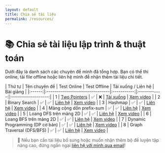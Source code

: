 ```yaml
---
layout: default
title: Chia sẻ tài liệu
permalink: /resources/
---
```


# 📚 Chia sẻ tài liệu lập trình & thuật toán

Dưới đây là danh sách các chuyên đề mình đã tổng hợp. Bạn có thể thi online, tải file offline hoặc liên hệ mình để nhận thêm tài liệu chi tiết.

| Thứ tự | Tên chuyên đề                  | Test Online | Test Offline | Tải xuống / Liên hệ | Bài giảng |
|:------:|:--------------------------------|:-----------:|:------------:|:-------------------:|
| 1      | [Two Pointers](https://habelle.github.io/2025-04-26-two-pointers-ki-thuat-hai-con-tro/)                    | ✅ | ❌ | [Tải xuống](https://habelle.github.io/resources/2005-27-04-chuyen-de-hai-con-tro-two-pointers-full.pdf) | [Xem video](#) |
| 2      | Binary Search                   | ✅ | ✅ | [Liên hệ](mailto:ha.hoangthi@gmail.com) | [Xem video](#) |
| 3      | Hashmap                   | ✅ | ✅ | [Liên hệ](mailto:ha.hoangthi@gmail.com) | [Xem video](#) |
| 4      | Mảng cộng dồn prefix-sum                   | ✅ | ✅ | [Liên hệ](mailto:ha.hoangthi@gmail.com) | [Xem video](#) |
| 5      | Loang DFS trên mảng 2D                   | ✅ | ✅ | [Liên hệ](mailto:ha.hoangthi@gmail.com) | [Xem video](#) |
| 6      | Loang BFS trên mảng 2D                   | ✅ | ✅ | [Liên hệ](mailto:ha.hoangthi@gmail.com) | [Xem video](#) |
| 7      | Dynamic Programming (DP cơ bản) | ✅ | ✅ | [Liên hệ](mailto:ha.hoangthi@gmail.com) | [Xem video](#) |
| 8      | Graph Traversal (DFS/BFS)        | ✅ | ✅ | [Liên hệ](mailto:ha.hoangthi@gmail.com) | [Xem video](#) |


> 📩 Nếu bạn cần tài liệu bổ sung hoặc muốn nhận thêm bộ đề luyện tập nâng cao, đừng ngần ngại [liên hệ với mình qua email](mailto:ha.hoangthi@gmail.com)!
